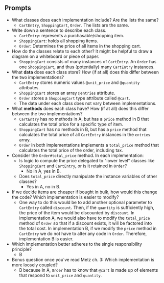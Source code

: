 ## Prompts

- What classes does each implementation include? Are the lists the same?
  - `CartEntry`, `ShoppingCart`, `Order`. The lists are the same.
- Write down a sentence to describe each class.
  - `CartEntry`: represents a purchasable/shopping item.
  - `ShoppingCart`: holds all shopping items.
  - `Order`: Determines the price of all items in the shopping cart.
- How do the classes relate to each other? It might be helpful to draw a diagram on a whiteboard or piece of paper.
  - `ShoppingCart` consists of many instances of `CartEntry`. An `Order` has one `ShoppingCart`, and thus (potentially) many `CartEntry` instances.
- What **data** does each class store? How (if at all) does this differ between the two implementations?
  - `CartEntry` stores numeric values `@unit_price` and `@quantity` attributes.
  - `ShoppingCart` stores an array `@entries` attribute.
  - `Order` stores a `ShoppingCart` type attribute called `@cart`.
  - The data under each class does not vary between implementations.
- What **methods** does each class have? How (if at all) does this differ between the two implementations?
  - `CartEntry` has no methods in A, but has a `price` method in B that calculates the total price for a specific type of item.
  - `ShoppingCart` has no methods in B, but has a `price` method that calculates the total price of all `CartEntry` instances in the `entries` array.
  - `Order` in both implementations implements a `total_price` method that calculates the total price of the order, including tax.
- Consider the `Order#total_price` method. In each implementation:
    - Is logic to compute the price delegated to "lower level" classes like `ShoppingCart` and `CartEntry`, or is it retained in `Order`?
      - No in A, yes in B.
    - Does `total_price` directly manipulate the instance variables of other classes?
      - Yes in A, no in B.
- If we decide items are cheaper if bought in bulk, how would this change the code? Which implementation is easier to modify?
  - One way to do this would be to add another optional parameter to `CartEntry` called `discount`. Then, if the `quantity` is sufficiently high, the price of the item would be discounted by `discount`. In implementation A, we would also have to modify the `total_price` method of `Order` so that if a discount exists, it will be factored into the total cost. In implementation B, if we modify the `price` method in `CartEntry` we do not have to alter any code in `Order`. Therefore, implementation B is easier. 
- Which implementation better adheres to the single responsibility principle?
  - B
- Bonus question once you've read Metz ch. 3: Which implementation is more loosely coupled?
  - B because in A, `Order` has to know that `@cart` is made up of elements that respond to `unit_price` and `quantity`.
